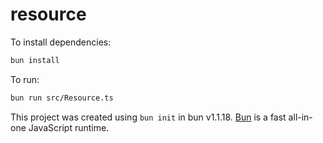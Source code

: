 # resource

To install dependencies:

```bash
bun install
```

To run:

```bash
bun run src/Resource.ts
```

This project was created using `bun init` in bun v1.1.18. [Bun](https://bun.sh) is a fast all-in-one JavaScript runtime.
